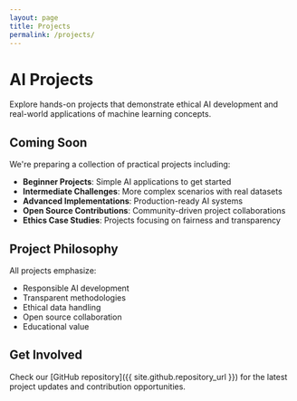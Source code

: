 ```yaml
---
layout: page
title: Projects
permalink: /projects/
---
```


# AI Projects

Explore hands-on projects that demonstrate ethical AI development and real-world applications of machine learning concepts.

## Coming Soon

We're preparing a collection of practical projects including:

- **Beginner Projects**: Simple AI applications to get started
- **Intermediate Challenges**: More complex scenarios with real datasets
- **Advanced Implementations**: Production-ready AI systems
- **Open Source Contributions**: Community-driven project collaborations
- **Ethics Case Studies**: Projects focusing on fairness and transparency

## Project Philosophy

All projects emphasize:
- Responsible AI development
- Transparent methodologies  
- Ethical data handling
- Open source collaboration
- Educational value

## Get Involved

Check our [GitHub repository]({{ site.github.repository_url }}) for the latest project updates and contribution opportunities.